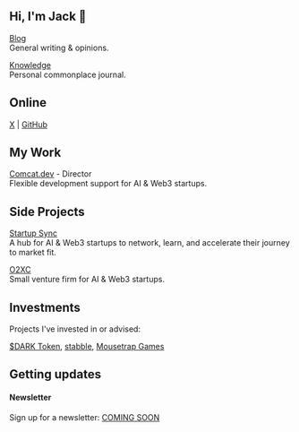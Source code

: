 ## Hi, I'm Jack 👋

[Blog](/blog/) <br />General writing & opinions.

[Knowledge](/knowledge/) <br />Personal commonplace journal.

## Online

[X](https://x.com/jackdolbs) | [GitHub](https://github.com/jackdolbs) 


## My Work

[Comcat.dev](https://comcat.dev) - Director<br />
Flexible development support for AI & Web3 startups.

## Side Projects

[Startup Sync](https://www.skool.com/startup-sync)<br />
A hub for AI & Web3 startups to network, learn, and accelerate their journey to market fit.

[O2XC](https://o2xc.capital)<br />
Small venture firm for AI & Web3 startups. 

## Investments

Projects I've invested in or advised:

[$DARK Token](https://www.darkprotocol.org), [stabble](https://stabble.org/), [Mousetrap Games](https://mousetrap.games/)

## Getting updates

#### Newsletter

Sign up for a newsletter: [COMING SOON](#)